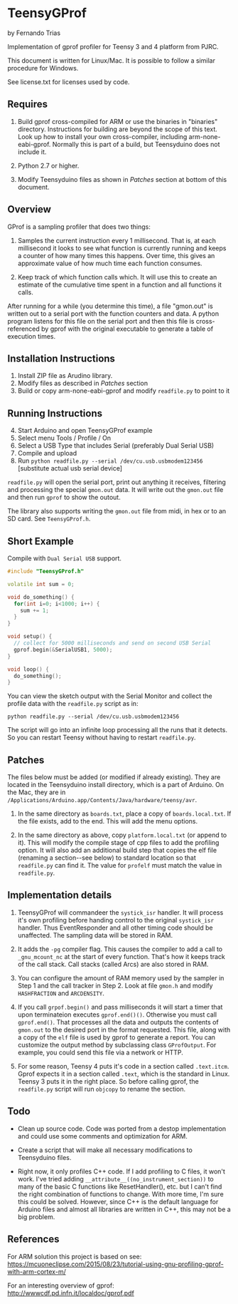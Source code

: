 TeensyGProf
=====================
by Fernando Trias

Implementation of gprof profiler for Teensy 3 and 4 platform from PJRC.

This document is written for Linux/Mac. It is possible to follow a similar procedure for Windows.

See license.txt for licenses used by code.


Requires 
--------------

1. Build gprof cross-compiled for ARM or use the binaries in "binaries" directory.  Instructions for building are beyond the scope of this text. Look up how to install your own cross-compiler, including arm-none-eabi-gprof. Normally this is part of a build, but Teensyduino does not include it.

2. Python 2.7 or higher.

3. Modify Teensyduino files as shown in *Patches* section at bottom of this document.

Overview
-------------

GProf is a sampling profiler that does two things:

1. Samples the current instruction every 1 millisecond. That is, at each millisecond it looks to see what function is currently running and keeps a counter of how many times this happens. Over time, this gives an approximate value of how much time each function consumes.

2. Keep track of which function calls which. It will use this to create an estimate of the cumulative time spent in a function and all functions it calls.

After running for a while (you determine this time), a file "gmon.out" is written  out to a serial port with the function counters and data. A python program listens for this file on the serial port and then this file is cross-referenced by gprof with  the original executable to  generate a table of execution times.


Installation Instructions
--------------

1. Install ZIP file as Arudino library.
2. Modify files as described in *Patches* section
3. Build or copy arm-none-eabi-gprof and modify `readfile.py` to point to it

Running Instructions
--------------

4. Start Arduino and open TeensyGProf example
5. Select menu Tools / Profile / On
6. Select a USB Type that includes Serial (preferably Dual Serial USB)
7. Compile and upload
8. Run `python readfile.py --serial /dev/cu.usb.usbmodem123456` [substitute actual usb serial device]

`readfile.py` will open the serial port, print out anything it receives, filtering and processing the special `gmon.out` data. It will write out the `gmon.out` file and then run `gprof` to show the outout.

The library also supports writing the `gmon.out` file from midi, in hex or to an SD card. See `TeensyGProf.h`.


Short Example
----------------

Compile with `Dual Serial USB` support. 

```C++
#include "TeensyGProf.h"

volatile int sum = 0;

void do_something() {
  for(int i=0; i<1000; i++) {
    sum += 1;
  }
}

void setup() {
  // collect for 5000 milliseconds and send on second USB Serial
  gprof.begin(&SerialUSB1, 5000); 
}

void loop() {
  do_something();
}
```

You can view the sketch output with the Serial Monitor and collect the profile data with the `readfile.py` script as in:

```
python readfile.py --serial /dev/cu.usb.usbmodem123456
```

The script will go into an infinite loop processing all the runs that it detects. So you can restart Teensy without having to restart `readfile.py`.


Patches
---------------

The files below must be added (or modified if already existing). They are located in the Teensyduino install directory, which is a part of Arduino. On the Mac, they are in `/Applications/Arduino.app/Contents/Java/hardware/teensy/avr`.

1. In the same directory as `boards.txt`, place a copy of `boards.local.txt`. If the file exists, add to the end. This will add the menu options.

2. In the same directory as above, copy `platform.local.txt` (or append to it). This will modify the compile stage of cpp files to add the profiling option. It will also add an additional build step that copies the elf file (renaming a section--see below) to standard location so that `readfile.py` can find it. The value for `profelf` must match the value in `readfile.py`.


Implementation details
--------------

1. TeensyGProf will commandeer the `systick_isr` handler. It will process it's own profiling before handing control to the original `systick_isr` handler. Thus EventResponder and all other timing code should be unaffected. The sampling data will be stored in RAM.

2. It adds the `-pg` compiler flag. This causes the compiler to add a call to `_gnu_mcount_nc` at the start of every function. That's how it keeps track of the call stack. Call stacks (called Arcs) are also stored in RAM.

3. You can configure the amount of RAM memory used by the sampler in Step 1 and the call tracker in Step 2. Look at file `gmon.h` and modify `HASHFRACTION` and `ARCDENSITY`.

4. If you call `grpof.begin()` and pass milliseconds it will start a timer that upon terminateion executes `gprof.end()()`. Otherwise you must call `gprof.end()`. That processes all the data and outputs the contents of `gmon.out` to the desired port in the format requested. This file, along with a copy of the `elf` file is used by gprof to generate a report. You can customize the output method by subclassing class `GProfOutput`. For example, you could send this file via a network or HTTP.

5. For some reason, Teensy 4 puts it's code in a section called `.text.itcm`. Gprof expects it in a section called `.text`, which is the standard in Linux. Teensy 3 puts it in the right place. So before calling gprof, the `readfile.py` script will run `objcopy` to rename the section.


Todo
--------------

* Clean up source code. Code was ported from a destop implementation and could use some comments and optimization for ARM.

* Create a script that will make all necessary modifications to Teensyduino files.

* Right now, it only profiles C++ code. If I add profiling to C files, it won't work. I've tried adding `__attribute__((no_instrument_section))` to many of the basic C functions like ResetHandler(), etc. but I can't find the right combination of functions to change. With more time, I'm sure this could be solved. However, since C++ is the default language for Arduino files and almost all libraries are written in C++, this may not be a big problem.


References
---------------

For ARM solution this project is based on see: 
https://mcuoneclipse.com/2015/08/23/tutorial-using-gnu-profiling-gprof-with-arm-cortex-m/

For an interesting overview of gprof:
http://wwwcdf.pd.infn.it/localdoc/gprof.pdf

